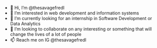 - 👋 Hi, I’m @thesavagefredl
- 👀 I’m interested in web development and information systems
- 🌱 I’m currently looking for an internship in Software Development or Data Analytics
- 💞️ I’m looking to collaborate on any interesting or something that will change the lives of a lot of people
- 📫 Reach me on IG @thesavagefredl

<!---
thesavagefredl/thesavagefredl is a ✨ special ✨ repository because its `README.md` (this file) appears on your GitHub profile.
You can click the Preview link to take a look at your changes.
--->

